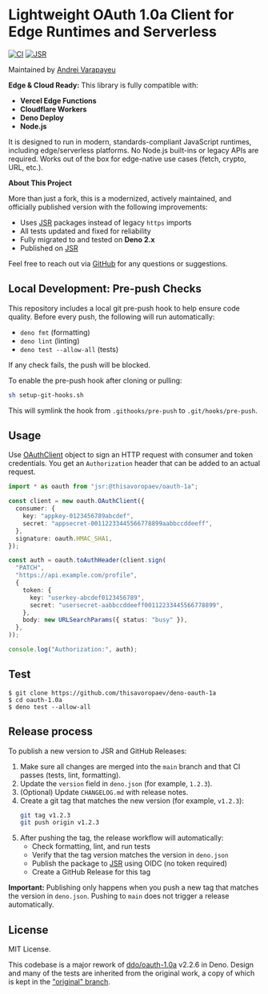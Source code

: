 # Lightweight OAuth 1.0a Client for Edge Runtimes and Serverless

[test-badge]: https://github.com/thisavoropaev/oauth-1.0a/actions/workflows/test.yml/badge.svg
[test-url]: https://github.com/thisavoropaev/oauth-1.0a/actions/workflows/test.yml
[jsr-badge]: https://jsr.io/badges/@thisavoropaev/oauth-1a
[jsr-url]: https://jsr.io/@thisavoropaev/oauth-1a

[![CI][test-badge]][test-url] [![JSR][jsr-badge]][jsr-url]

Maintained by [Andrei Varapayeu](https://github.com/thisavoropaev)

**Edge & Cloud Ready:** This library is fully compatible with:

- **Vercel Edge Functions**
- **Cloudflare Workers**
- **Deno Deploy**
- **Node.js**

It is designed to run in modern, standards-compliant JavaScript runtimes,
including edge/serverless platforms. No Node.js built-ins or legacy APIs are
required. Works out of the box for edge-native use cases (fetch, crypto, URL,
etc.).

**About This Project**

More than just a fork, this is a modernized, actively maintained, and officially
published version with the following improvements:

- Uses [JSR](https://jsr.io) packages instead of legacy `https` imports
- All tests updated and fixed for reliability
- Fully migrated to and tested on **Deno 2.x**
- Published on [JSR](https://jsr.io/@thisavoropaev/oauth-1a)

Feel free to reach out via [GitHub](https://github.com/thisavoropaev) for any
questions or suggestions.

## Local Development: Pre-push Checks

This repository includes a local git pre-push hook to help ensure code quality.
Before every push, the following will run automatically:

- `deno fmt` (formatting)
- `deno lint` (linting)
- `deno test --allow-all` (tests)

If any check fails, the push will be blocked.

To enable the pre-push hook after cloning or pulling:

```sh
sh setup-git-hooks.sh
```

This will symlink the hook from `.githooks/pre-push` to `.git/hooks/pre-push`.

## Usage

Use [OAuthClient][doc-OAuthClient] object to sign an HTTP request with consumer
and token credentials. You get an `Authorization` header that can be added to an
actual request.

```typescript
import * as oauth from "jsr:@thisavoropaev/oauth-1a";

const client = new oauth.OAuthClient({
  consumer: {
    key: "appkey-0123456789abcdef",
    secret: "appsecret-00112233445566778899aabbccddeeff",
  },
  signature: oauth.HMAC_SHA1,
});

const auth = oauth.toAuthHeader(client.sign(
  "PATCH",
  "https://api.example.com/profile",
  {
    token: {
      key: "userkey-abcdef0123456789",
      secret: "usersecret-aabbccddeeff00112233445566778899",
    },
    body: new URLSearchParams({ status: "busy" }),
  },
));

console.log("Authorization:", auth);
```

[doc-OAuthClient]: https://jsr.io/@thisavoropaev/oauth-1a/doc/~/OAuthClient

## Test

```console
$ git clone https://github.com/thisavoropaev/deno-oauth-1a
$ cd oauth-1.0a
$ deno test --allow-all
```

## Release process

To publish a new version to JSR and GitHub Releases:

1. Make sure all changes are merged into the `main` branch and that CI passes
   (tests, lint, formatting).
2. Update the `version` field in `deno.json` (for example, `1.2.3`).
3. (Optional) Update `CHANGELOG.md` with release notes.
4. Create a git tag that matches the new version (for example, `v1.2.3`):
   ```sh
   git tag v1.2.3
   git push origin v1.2.3
   ```
5. After pushing the tag, the release workflow will automatically:
   - Check formatting, lint, and run tests
   - Verify that the tag version matches the version in `deno.json`
   - Publish the package to [JSR](https://jsr.io/@thisavoropaev/oauth-1a) using
     OIDC (no token required)
   - Create a GitHub Release for this tag

**Important:** Publishing only happens when you push a new tag that matches the
version in `deno.json`. Pushing to `main` does not trigger a release
automatically.

## License

MIT License.

This codebase is a major rework of [ddo/oauth-1.0a][ddo] v2.2.6 in Deno. Design
and many of the tests are inherited from the original work, a copy of which is
kept in the ["original" branch][original].

[ddo]: https://github.com/ddo/oauth-1.0a
[original]: https://github.com/snsinfu/deno-oauth-1a/tree/original

